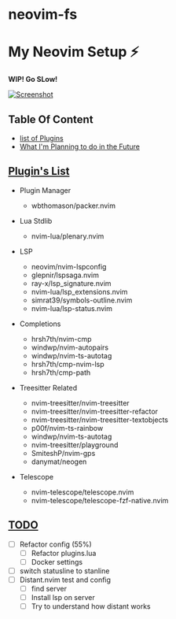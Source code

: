 # neovim-fs
# My Neovim Setup ⚡

**WIP! Go SLow!**

[![Screenshot](./screenshot/screenshot1.png)](https://raw.githubusercontent.com/vampirepapi/neovim-fs/master/screenshot/screnshot1.png)

## Table Of Content

<!-- vim-markdown-toc GFM -->
* [list of Plugins](#list-plugins)
* [What I'm Planning to do in the Future](#todo)

## [Plugin's List](#list-plugins)

* Plugin Manager
  * wbthomason/packer.nvim

* Lua Stdlib
  * nvim-lua/plenary.nvim

* LSP
  * neovim/nvim-lspconfig
  * glepnir/lspsaga.nvim
  * ray-x/lsp_signature.nvim
  * nvim-lua/lsp_extensions.nvim
  * simrat39/symbols-outline.nvim
  * nvim-lua/lsp-status.nvim

* Completions
  * hrsh7th/nvim-cmp
  * windwp/nvim-autopairs
  * windwp/nvim-ts-autotag
  * hrsh7th/cmp-nvim-lsp
  * hrsh7th/cmp-path

* Treesitter Related
  * nvim-treesitter/nvim-treesitter
  * nvim-treesitter/nvim-treesitter-refactor
  * nvim-treesitter/nvim-treesitter-textobjects
  * p00f/nvim-ts-rainbow
  * windwp/nvim-ts-autotag
  * nvim-treesitter/playground
  * SmiteshP/nvim-gps
  * danymat/neogen

* Telescope
  * nvim-telescope/telescope.nvim
  * nvim-telescope/telescope-fzf-native.nvim

## [TODO](#todo)

* [ ] Refactor config (55%)
  * [ ] Refactor plugins.lua
  * [ ] Docker settings
* [ ] switch statusline to stanline
* [ ] Distant.nvim test and config
  * [ ] find server
  * [ ] Install lsp on server
  * [ ] Try to understand how distant works
